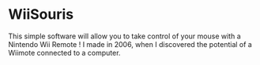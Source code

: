 WiiSouris
==========

This simple software will allow you to take control of your mouse with a Nintendo Wii Remote !
I made in 2006, when I discovered the potential of a Wiimote connected to a computer.